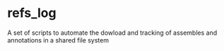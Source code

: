 # refs_log
A set of scripts to automate the dowload and tracking of assembles and annotations in a shared file system
